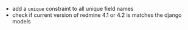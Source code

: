 - add a `unique` constraint to all unique field names
- check if current version of redmine 4.1 or 4.2 is matches the django models
